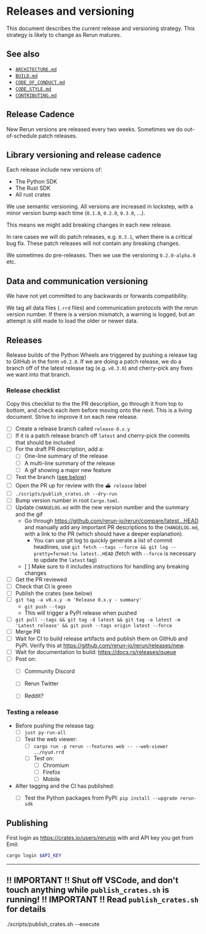 # Releases and versioning
This document describes the current release and versioning strategy. This strategy is likely to change as Rerun matures.


## See also
* [`ARCHITECTURE.md`](ARCHITECTURE.md)
* [`BUILD.md`](BUILD.md)
* [`CODE_OF_CONDUCT.md`](CODE_OF_CONDUCT.md)
* [`CODE_STYLE.md`](CODE_STYLE.md)
* [`CONTRIBUTING.md`](CONTRIBUTING.md)


## Release Cadence
New Rerun versions are released every two weeks. Sometimes we do out-of-schedule patch releases.


## Library versioning and release cadence
Each release include new versions of:
* The Python SDK
* The Rust SDK
* All rust crates

We use semantic versioning. All versions are increased in lockstep, with a minor version bump each time (`0.1.0`, `0.2.0`, `0.3.0`, …).

This means we might add breaking changes in each new release.

In rare cases we will do patch releases, e.g. `0.3.1`, when there is a critical bug fix. These patch releases will not contain any breaking changes.

We sometimes do pre-releases. Then we use the versioning `0.2.0-alpha.0` etc.


## Data and communication versioning
We have not yet committed to any backwards or forwards compatibility.

We tag all data files (`.rrd` files) and communication protocols with the rerun version number. If there is a version mismatch, a warning is logged, but an attempt is still made to load the older or newer data.


## Releases
Release builds of the Python Wheels are triggered by pushing a release tag to GitHub in the form `v0.2.0`.
If we are doing a patch release, we do a branch off of the latest release tag (e.g. `v0.3.0`) and cherry-pick any fixes we want into that branch.

### Release checklist
Copy this checklist to the the PR description, go through it from top to bottom, and check each item before moving onto the next. This is a living document. Strive to improve it on each new release.

* [ ] Create a release branch called `release-0.x.y`
* [ ] If it is a patch release branch off `latest` and cherry-pick the commits that should be included
* [ ] For the draft PR description, add a:
    * [ ] One-line summary of the release
    * [ ] A multi-line summary of the release
    * [ ] A gif showing a major new feature
* [ ] Test the branch ([see below](#testing-a-release))
* [ ] Open the PR up for review with the `⛴ release` label
* [ ] `./scripts/publish_crates.sh --dry-run`
* [ ] Bump version number in root `Cargo.toml`.
* [ ] Update `CHANGELOG.md` with the new version number and the summary and the gif
    * Go through https://github.com/rerun-io/rerun/compare/latest...HEAD and manually add any important PR descriptions to the `CHANGELOG.md`, with a link to the PR (which should have a deeper explanation).
      * You can use git log to quickly generate a list of commit headlines, use `git fetch --tags --force && git log --pretty=format:%s latest..HEAD` (fetch with `--force` is necessary to update the `latest` tag)
    * [ ] Make sure to it includes instructions for handling any breaking changes
* [ ] Get the PR reviewed
* [ ] Check that CI is green
* [ ] Publish the crates (see below)
* [ ] `git tag -a v0.x.y -m 'Release 0.x.y - summary'`
    * `git push --tags`
    * This will trigger a PyPI release when pushed
* [ ]  `git pull --tags && git tag -d latest && git tag -a latest -m 'Latest release' && git push --tags origin latest --force`
* [ ] Merge PR
* [ ] Wait for CI to build release artifacts and publish them on GitHub and PyPI. Verify this at https://github.com/rerun-io/rerun/releases/new.
* [ ] Wait for documentation to build: https://docs.rs/releases/queue
* [ ] Post on:
    * [ ] Community Discord
    * [ ] Rerun Twitter
    * [ ] Reddit?


### Testing a release
* Before pushing the release tag:
    * [ ] `just py-run-all`
    * [ ] Test the web viewer:
        * [ ] `cargo run -p rerun --features web -- --web-viewer ../nyud.rrd`
        * [ ] Test on:
            * [ ] Chromium
            * [ ] Firefox
            * [ ] Mobile
* After tagging and the CI has published:
    * [ ] Test the Python packages from PyPI: `pip install --upgrade rerun-sdk`


## Publishing
First login as https://crates.io/users/rerunio with and API key you get from Emil:

```bash
cargo login $API_KEY
```

-----------------------------------------------------------------------------------------------
!! IMPORTANT !!  Shut off VSCode, and don't touch anything while `publish_crates.sh` is running!
!! IMPORTANT !!  Read `publish_crates.sh` for details
-----------------------------------------------------------------------------------------------

./scripts/publish_crates.sh --execute
